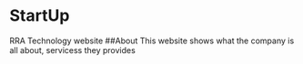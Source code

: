 # StartUp
RRA Technology website 
##About
This website shows what the company is all about, servicess they provides
